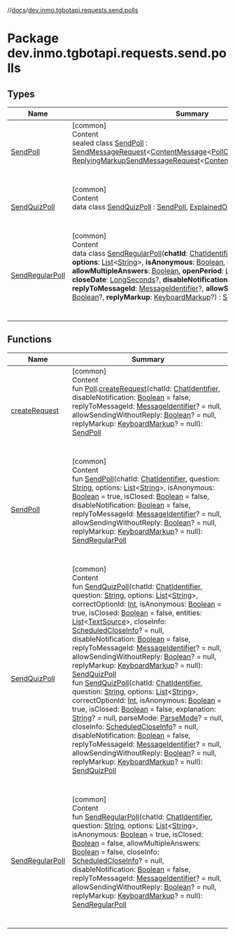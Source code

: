 //[docs](../../index.md)/[dev.inmo.tgbotapi.requests.send.polls](index.md)



# Package dev.inmo.tgbotapi.requests.send.polls  


## Types  
  
|  Name |  Summary | 
|---|---|
| <a name="dev.inmo.tgbotapi.requests.send.polls/SendPoll///PointingToDeclaration/"></a>[SendPoll](-send-poll/index.md)| <a name="dev.inmo.tgbotapi.requests.send.polls/SendPoll///PointingToDeclaration/"></a>[common]  <br>Content  <br>sealed class [SendPoll](-send-poll/index.md) : [SendMessageRequest](../dev.inmo.tgbotapi.requests.send.abstracts/-send-message-request/index.md)<[ContentMessage](../dev.inmo.tgbotapi.types.message.abstracts/-content-message/index.md)<[PollContent](../dev.inmo.tgbotapi.types.message.content/-poll-content/index.md)>> , [ReplyingMarkupSendMessageRequest](../dev.inmo.tgbotapi.requests.send.abstracts/-replying-markup-send-message-request/index.md)<[ContentMessage](../dev.inmo.tgbotapi.types.message.abstracts/-content-message/index.md)<[PollContent](../dev.inmo.tgbotapi.types.message.content/-poll-content/index.md)>>   <br><br><br>|
| <a name="dev.inmo.tgbotapi.requests.send.polls/SendQuizPoll///PointingToDeclaration/"></a>[SendQuizPoll](-send-quiz-poll/index.md)| <a name="dev.inmo.tgbotapi.requests.send.polls/SendQuizPoll///PointingToDeclaration/"></a>[common]  <br>Content  <br>data class [SendQuizPoll](-send-quiz-poll/index.md) : [SendPoll](-send-poll/index.md), [ExplainedOutput](../dev.inmo.tgbotapi.CommonAbstracts/-explained-output/index.md)  <br><br><br>|
| <a name="dev.inmo.tgbotapi.requests.send.polls/SendRegularPoll///PointingToDeclaration/"></a>[SendRegularPoll](-send-regular-poll/index.md)| <a name="dev.inmo.tgbotapi.requests.send.polls/SendRegularPoll///PointingToDeclaration/"></a>[common]  <br>Content  <br>data class [SendRegularPoll](-send-regular-poll/index.md)(**chatId**: [ChatIdentifier](../dev.inmo.tgbotapi.types/-chat-identifier/index.md), **question**: [String](https://kotlinlang.org/api/latest/jvm/stdlib/kotlin/-string/index.html), **options**: [List](https://kotlinlang.org/api/latest/jvm/stdlib/kotlin.collections/-list/index.html)<[String](https://kotlinlang.org/api/latest/jvm/stdlib/kotlin/-string/index.html)>, **isAnonymous**: [Boolean](https://kotlinlang.org/api/latest/jvm/stdlib/kotlin/-boolean/index.html), **isClosed**: [Boolean](https://kotlinlang.org/api/latest/jvm/stdlib/kotlin/-boolean/index.html), **allowMultipleAnswers**: [Boolean](https://kotlinlang.org/api/latest/jvm/stdlib/kotlin/-boolean/index.html), **openPeriod**: [LongSeconds](../dev.inmo.tgbotapi.types/index.md#%5Bdev.inmo.tgbotapi.types%2FLongSeconds%2F%2F%2FPointingToDeclaration%2F%5D%2FClasslikes%2F625018081)?, **closeDate**: [LongSeconds](../dev.inmo.tgbotapi.types/index.md#%5Bdev.inmo.tgbotapi.types%2FLongSeconds%2F%2F%2FPointingToDeclaration%2F%5D%2FClasslikes%2F625018081)?, **disableNotification**: [Boolean](https://kotlinlang.org/api/latest/jvm/stdlib/kotlin/-boolean/index.html), **replyToMessageId**: [MessageIdentifier](../dev.inmo.tgbotapi.types/index.md#%5Bdev.inmo.tgbotapi.types%2FMessageIdentifier%2F%2F%2FPointingToDeclaration%2F%5D%2FClasslikes%2F625018081)?, **allowSendingWithoutReply**: [Boolean](https://kotlinlang.org/api/latest/jvm/stdlib/kotlin/-boolean/index.html)?, **replyMarkup**: [KeyboardMarkup](../dev.inmo.tgbotapi.types.buttons/-keyboard-markup/index.md)?) : [SendPoll](-send-poll/index.md)  <br><br><br>|


## Functions  
  
|  Name |  Summary | 
|---|---|
| <a name="dev.inmo.tgbotapi.requests.send.polls//createRequest/dev.inmo.tgbotapi.types.polls.Poll#dev.inmo.tgbotapi.types.ChatIdentifier#kotlin.Boolean#kotlin.Long?#kotlin.Boolean?#dev.inmo.tgbotapi.types.buttons.KeyboardMarkup?/PointingToDeclaration/"></a>[createRequest](create-request.md)| <a name="dev.inmo.tgbotapi.requests.send.polls//createRequest/dev.inmo.tgbotapi.types.polls.Poll#dev.inmo.tgbotapi.types.ChatIdentifier#kotlin.Boolean#kotlin.Long?#kotlin.Boolean?#dev.inmo.tgbotapi.types.buttons.KeyboardMarkup?/PointingToDeclaration/"></a>[common]  <br>Content  <br>fun [Poll](../dev.inmo.tgbotapi.types.polls/-poll/index.md).[createRequest](create-request.md)(chatId: [ChatIdentifier](../dev.inmo.tgbotapi.types/-chat-identifier/index.md), disableNotification: [Boolean](https://kotlinlang.org/api/latest/jvm/stdlib/kotlin/-boolean/index.html) = false, replyToMessageId: [MessageIdentifier](../dev.inmo.tgbotapi.types/index.md#%5Bdev.inmo.tgbotapi.types%2FMessageIdentifier%2F%2F%2FPointingToDeclaration%2F%5D%2FClasslikes%2F625018081)? = null, allowSendingWithoutReply: [Boolean](https://kotlinlang.org/api/latest/jvm/stdlib/kotlin/-boolean/index.html)? = null, replyMarkup: [KeyboardMarkup](../dev.inmo.tgbotapi.types.buttons/-keyboard-markup/index.md)? = null): [SendPoll](-send-poll/index.md)  <br><br><br>|
| <a name="dev.inmo.tgbotapi.requests.send.polls//SendPoll/#dev.inmo.tgbotapi.types.ChatIdentifier#kotlin.String#kotlin.collections.List[kotlin.String]#kotlin.Boolean#kotlin.Boolean#kotlin.Boolean#kotlin.Long?#kotlin.Boolean?#dev.inmo.tgbotapi.types.buttons.KeyboardMarkup?/PointingToDeclaration/"></a>[SendPoll](-send-poll.md)| <a name="dev.inmo.tgbotapi.requests.send.polls//SendPoll/#dev.inmo.tgbotapi.types.ChatIdentifier#kotlin.String#kotlin.collections.List[kotlin.String]#kotlin.Boolean#kotlin.Boolean#kotlin.Boolean#kotlin.Long?#kotlin.Boolean?#dev.inmo.tgbotapi.types.buttons.KeyboardMarkup?/PointingToDeclaration/"></a>[common]  <br>Content  <br>fun [SendPoll](-send-poll.md)(chatId: [ChatIdentifier](../dev.inmo.tgbotapi.types/-chat-identifier/index.md), question: [String](https://kotlinlang.org/api/latest/jvm/stdlib/kotlin/-string/index.html), options: [List](https://kotlinlang.org/api/latest/jvm/stdlib/kotlin.collections/-list/index.html)<[String](https://kotlinlang.org/api/latest/jvm/stdlib/kotlin/-string/index.html)>, isAnonymous: [Boolean](https://kotlinlang.org/api/latest/jvm/stdlib/kotlin/-boolean/index.html) = true, isClosed: [Boolean](https://kotlinlang.org/api/latest/jvm/stdlib/kotlin/-boolean/index.html) = false, disableNotification: [Boolean](https://kotlinlang.org/api/latest/jvm/stdlib/kotlin/-boolean/index.html) = false, replyToMessageId: [MessageIdentifier](../dev.inmo.tgbotapi.types/index.md#%5Bdev.inmo.tgbotapi.types%2FMessageIdentifier%2F%2F%2FPointingToDeclaration%2F%5D%2FClasslikes%2F625018081)? = null, allowSendingWithoutReply: [Boolean](https://kotlinlang.org/api/latest/jvm/stdlib/kotlin/-boolean/index.html)? = null, replyMarkup: [KeyboardMarkup](../dev.inmo.tgbotapi.types.buttons/-keyboard-markup/index.md)? = null): [SendRegularPoll](-send-regular-poll/index.md)  <br><br><br>|
| <a name="dev.inmo.tgbotapi.requests.send.polls//SendQuizPoll/#dev.inmo.tgbotapi.types.ChatIdentifier#kotlin.String#kotlin.collections.List[kotlin.String]#kotlin.Int#kotlin.Boolean#kotlin.Boolean#kotlin.collections.List[dev.inmo.tgbotapi.CommonAbstracts.TextSource]#dev.inmo.tgbotapi.types.polls.ScheduledCloseInfo?#kotlin.Boolean#kotlin.Long?#kotlin.Boolean?#dev.inmo.tgbotapi.types.buttons.KeyboardMarkup?/PointingToDeclaration/"></a>[SendQuizPoll](-send-quiz-poll.md)| <a name="dev.inmo.tgbotapi.requests.send.polls//SendQuizPoll/#dev.inmo.tgbotapi.types.ChatIdentifier#kotlin.String#kotlin.collections.List[kotlin.String]#kotlin.Int#kotlin.Boolean#kotlin.Boolean#kotlin.collections.List[dev.inmo.tgbotapi.CommonAbstracts.TextSource]#dev.inmo.tgbotapi.types.polls.ScheduledCloseInfo?#kotlin.Boolean#kotlin.Long?#kotlin.Boolean?#dev.inmo.tgbotapi.types.buttons.KeyboardMarkup?/PointingToDeclaration/"></a>[common]  <br>Content  <br>fun [SendQuizPoll](-send-quiz-poll.md)(chatId: [ChatIdentifier](../dev.inmo.tgbotapi.types/-chat-identifier/index.md), question: [String](https://kotlinlang.org/api/latest/jvm/stdlib/kotlin/-string/index.html), options: [List](https://kotlinlang.org/api/latest/jvm/stdlib/kotlin.collections/-list/index.html)<[String](https://kotlinlang.org/api/latest/jvm/stdlib/kotlin/-string/index.html)>, correctOptionId: [Int](https://kotlinlang.org/api/latest/jvm/stdlib/kotlin/-int/index.html), isAnonymous: [Boolean](https://kotlinlang.org/api/latest/jvm/stdlib/kotlin/-boolean/index.html) = true, isClosed: [Boolean](https://kotlinlang.org/api/latest/jvm/stdlib/kotlin/-boolean/index.html) = false, entities: [List](https://kotlinlang.org/api/latest/jvm/stdlib/kotlin.collections/-list/index.html)<[TextSource](../dev.inmo.tgbotapi.CommonAbstracts/-text-source/index.md)>, closeInfo: [ScheduledCloseInfo](../dev.inmo.tgbotapi.types.polls/-scheduled-close-info/index.md)? = null, disableNotification: [Boolean](https://kotlinlang.org/api/latest/jvm/stdlib/kotlin/-boolean/index.html) = false, replyToMessageId: [MessageIdentifier](../dev.inmo.tgbotapi.types/index.md#%5Bdev.inmo.tgbotapi.types%2FMessageIdentifier%2F%2F%2FPointingToDeclaration%2F%5D%2FClasslikes%2F625018081)? = null, allowSendingWithoutReply: [Boolean](https://kotlinlang.org/api/latest/jvm/stdlib/kotlin/-boolean/index.html)? = null, replyMarkup: [KeyboardMarkup](../dev.inmo.tgbotapi.types.buttons/-keyboard-markup/index.md)? = null): [SendQuizPoll](-send-quiz-poll/index.md)  <br>fun [SendQuizPoll](-send-quiz-poll.md)(chatId: [ChatIdentifier](../dev.inmo.tgbotapi.types/-chat-identifier/index.md), question: [String](https://kotlinlang.org/api/latest/jvm/stdlib/kotlin/-string/index.html), options: [List](https://kotlinlang.org/api/latest/jvm/stdlib/kotlin.collections/-list/index.html)<[String](https://kotlinlang.org/api/latest/jvm/stdlib/kotlin/-string/index.html)>, correctOptionId: [Int](https://kotlinlang.org/api/latest/jvm/stdlib/kotlin/-int/index.html), isAnonymous: [Boolean](https://kotlinlang.org/api/latest/jvm/stdlib/kotlin/-boolean/index.html) = true, isClosed: [Boolean](https://kotlinlang.org/api/latest/jvm/stdlib/kotlin/-boolean/index.html) = false, explanation: [String](https://kotlinlang.org/api/latest/jvm/stdlib/kotlin/-string/index.html)? = null, parseMode: [ParseMode](../dev.inmo.tgbotapi.types.ParseMode/-parse-mode/index.md)? = null, closeInfo: [ScheduledCloseInfo](../dev.inmo.tgbotapi.types.polls/-scheduled-close-info/index.md)? = null, disableNotification: [Boolean](https://kotlinlang.org/api/latest/jvm/stdlib/kotlin/-boolean/index.html) = false, replyToMessageId: [MessageIdentifier](../dev.inmo.tgbotapi.types/index.md#%5Bdev.inmo.tgbotapi.types%2FMessageIdentifier%2F%2F%2FPointingToDeclaration%2F%5D%2FClasslikes%2F625018081)? = null, allowSendingWithoutReply: [Boolean](https://kotlinlang.org/api/latest/jvm/stdlib/kotlin/-boolean/index.html)? = null, replyMarkup: [KeyboardMarkup](../dev.inmo.tgbotapi.types.buttons/-keyboard-markup/index.md)? = null): [SendQuizPoll](-send-quiz-poll/index.md)  <br><br><br>|
| <a name="dev.inmo.tgbotapi.requests.send.polls//SendRegularPoll/#dev.inmo.tgbotapi.types.ChatIdentifier#kotlin.String#kotlin.collections.List[kotlin.String]#kotlin.Boolean#kotlin.Boolean#kotlin.Boolean#dev.inmo.tgbotapi.types.polls.ScheduledCloseInfo?#kotlin.Boolean#kotlin.Long?#kotlin.Boolean?#dev.inmo.tgbotapi.types.buttons.KeyboardMarkup?/PointingToDeclaration/"></a>[SendRegularPoll](-send-regular-poll.md)| <a name="dev.inmo.tgbotapi.requests.send.polls//SendRegularPoll/#dev.inmo.tgbotapi.types.ChatIdentifier#kotlin.String#kotlin.collections.List[kotlin.String]#kotlin.Boolean#kotlin.Boolean#kotlin.Boolean#dev.inmo.tgbotapi.types.polls.ScheduledCloseInfo?#kotlin.Boolean#kotlin.Long?#kotlin.Boolean?#dev.inmo.tgbotapi.types.buttons.KeyboardMarkup?/PointingToDeclaration/"></a>[common]  <br>Content  <br>fun [SendRegularPoll](-send-regular-poll.md)(chatId: [ChatIdentifier](../dev.inmo.tgbotapi.types/-chat-identifier/index.md), question: [String](https://kotlinlang.org/api/latest/jvm/stdlib/kotlin/-string/index.html), options: [List](https://kotlinlang.org/api/latest/jvm/stdlib/kotlin.collections/-list/index.html)<[String](https://kotlinlang.org/api/latest/jvm/stdlib/kotlin/-string/index.html)>, isAnonymous: [Boolean](https://kotlinlang.org/api/latest/jvm/stdlib/kotlin/-boolean/index.html) = true, isClosed: [Boolean](https://kotlinlang.org/api/latest/jvm/stdlib/kotlin/-boolean/index.html) = false, allowMultipleAnswers: [Boolean](https://kotlinlang.org/api/latest/jvm/stdlib/kotlin/-boolean/index.html) = false, closeInfo: [ScheduledCloseInfo](../dev.inmo.tgbotapi.types.polls/-scheduled-close-info/index.md)? = null, disableNotification: [Boolean](https://kotlinlang.org/api/latest/jvm/stdlib/kotlin/-boolean/index.html) = false, replyToMessageId: [MessageIdentifier](../dev.inmo.tgbotapi.types/index.md#%5Bdev.inmo.tgbotapi.types%2FMessageIdentifier%2F%2F%2FPointingToDeclaration%2F%5D%2FClasslikes%2F625018081)? = null, allowSendingWithoutReply: [Boolean](https://kotlinlang.org/api/latest/jvm/stdlib/kotlin/-boolean/index.html)? = null, replyMarkup: [KeyboardMarkup](../dev.inmo.tgbotapi.types.buttons/-keyboard-markup/index.md)? = null): [SendRegularPoll](-send-regular-poll/index.md)  <br><br><br>|

